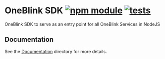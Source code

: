 # OneBlink SDK [![npm module](https://img.shields.io/npm/v/@oneblink/sdk.svg)](https://www.npmjs.com/package/@oneblink/sdk) [![tests](https://github.com/oneblink/sdk-node-js/actions/workflows/test.yml/badge.svg)](https://github.com/oneblink/sdk-node-js/actions)

OneBlink SDK to serve as an entry point for all OneBlink Services in NodeJS

## Documentation

See the [Documentation](./docs/README.md) directory for more details.
